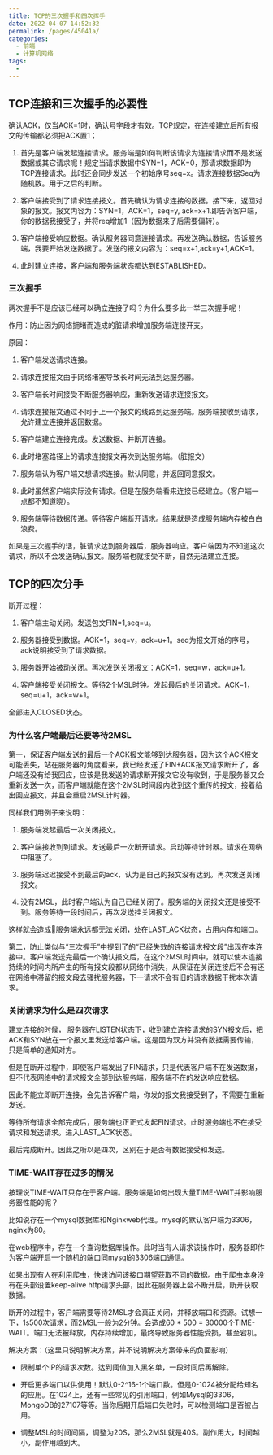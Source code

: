 ```yaml
---
title: TCP的三次握手和四次挥手
date: 2022-04-07 14:52:32
permalink: /pages/45041a/
categories:
  - 前端
  - 计算机网络
tags:
  - 
---
```


## TCP连接和三次握手的必要性

确认ACK，仅当ACK=1时，确认号字段才有效。TCP规定，在连接建立后所有报文的传输都必须把ACK置1；

1. 首先是客户端发起连接请求。服务端是如何判断该请求为连接请求而不是发送数据或其它请求呢！规定当请求数据中SYN=1，ACK=0，那请求数据即为TCP连接请求。此时还会同步发送一个初始序号seq=x。请求连接数据Seq为随机数。用于之后的判断。

2. 客户端接受到了请求连接报文。首先确认为请求连接的数据。接下来，返回对象的报文。报文内容为：SYN=1，ACK=1，seq=y, ack=x+1.即告诉客户端，你的数据我接受了，并将req增加1（因为数据来了后需要偏转）。

3. 客户端接受响应数据。确认服务器同意连接请求。再发送确认数据，告诉服务端，我要开始发送数据了。发送的报文内容为：seq=x+1,ack=y+1,ACK=1。

4. 此时建立连接，客户端和服务端状态都达到ESTABLISHED。

<!-- more -->

### 三次握手

两次握手不是应该已经可以确立连接了吗？为什么要多此一举三次握手呢！

作用：防止因为网络拥堵而造成的脏请求增加服务端连接开支。

原因：

1. 客户端发送请求连接。

2. 请求连接报文由于网络堵塞导致长时间无法到达服务器。

3. 客户端长时间接受不断服务器响应，重新发送请求连接报文。

4. 请求连接报文通过不同于上一个报文的线路到达服务端。服务端接收到请求，允许建立连接并返回数据。

5. 客户端建立连接完成。发送数据、并断开连接。

6. 此时堵塞路径上的请求连接报文再次到达服务端。（脏报文）

7. 服务端认为客户端又想请求连接。默认同意，并返回同意报文。

8. 此时虽然客户端实际没有请求。但是在服务端看来连接已经建立。（客户端一点都不知道晓）。

9. 服务端等待数据传递。等待客户端断开请求。结果就是造成服务端内存被白白浪费。

如果是三次握手的话，脏请求达到服务器后，服务器响应。客户端因为不知道这次请求，所以不会发送确认报文。服务端也就接受不断，自然无法建立连接。

## TCP的四次分手

断开过程：

1. 客户端主动关闭。发送包文FIN=1,seq=u。

2. 服务器接受到数据。ACK=1，seq=v，ack=u+1。seq为报文开始的序号，ack说明接受到了请求数据。

3. 服务器开始被动关闭。再次发送关闭报文：ACK=1，seq=w，ack=u+1。

4. 客户端接受关闭报文。等待2个MSL时钟。发起最后的关闭请求。ACK=1，seq=u+1，ack=w+1。

全部进入CLOSED状态。

### 为什么客户端最后还要等待2MSL

第一，保证客户端发送的最后一个ACK报文能够到达服务器，因为这个ACK报文可能丢失，站在服务器的角度看来，我已经发送了FIN+ACK报文请求断开了，客户端还没有给我回应，应该是我发送的请求断开报文它没有收到，于是服务器又会重新发送一次，而客户端就能在这个2MSL时间段内收到这个重传的报文，接着给出回应报文，并且会重启2MSL计时器。

同样我们用例子来说明：

1. 服务端发起最后一次关闭报文。

2. 客户端接收到到请求。发送最后一次断开请求。启动等待计时器。请求在网络中阻塞了。

3. 服务端迟迟接受不到最后的ack，认为是自己的报文没有达到。再次发送关闭报文。

4. 没有2MSL，此时客户端认为自己已经关闭了。服务端的关闭报文还是接受不到。服务等待一段时间后，再次发送挂关闭报文。

这样就会造成服务端永远都无法关闭，处在LAST_ACK状态，占用内存和端口。

第二，防止类似与“三次握手”中提到了的“已经失效的连接请求报文段”出现在本连接中。客户端发送完最后一个确认报文后，在这个2MSL时间中，就可以使本连接持续的时间内所产生的所有报文段都从网络中消失，从保证在关闭连接后不会有还在网络中滞留的报文段去骚扰服务器，下一请求不会有旧的请求数据干扰本次请求。

### 关闭请求为什么是四次请求

建立连接的时候， 服务器在LISTEN状态下，收到建立连接请求的SYN报文后，把ACK和SYN放在一个报文里发送给客户端。这是因为双方并没有数据需要传输，只是简单的通知对方。

但是在断开过程中，即使客户端发出了FIN请求，只是代表客户端不在发送数据，但不代表网络中的请求报文全部到达服务端，服务端不在的发送响应数据。

因此不能立即断开连接，会先告诉客户端，你发的报文我接受到了，不需要在重新发送。

等待所有请求全部完成后，服务端也正正式发起FIN请求。此时服务端也不在接受请求和发送请求。进入LAST_ACK状态。

最后完成断开。因此之所以是四次，区别在于是否有数据接受和发送。

### TIME-WAIT存在过多的情况

按理说TIME-WAIT只存在于客户端。服务端是如何出现大量TIME-WAIT并影响服务器性能的呢？

比如说存在一个mysql数据库和Nginxweb代理。mysql的默认客户端为3306，nginx为80。

在web程序中，存在一个查询数据库操作。此时当有人请求该操作时，服务器即作为客户端开启一个随机的端口同mysql的3306端口通信。

如果出现有人在利用爬虫，快速访问该接口期望获取不同的数据。由于爬虫本身没有在头部设置keep-alive http请求头部，因此在服务器上会不断开启，断开获取数据。

断开的过程中，客户端需要等待2MSL才会真正关闭，并释放端口和资源。试想一下，1s500次请求，而2MSL一般为2分钟。会造成60 * 500 = 30000个TIME-WAIT。端口无法被释放，内存持续增加，最终导致服务器性能受损，甚至宕机。

解决方案：（这里只说明解决方案，并不说明解决方案带来的负面影响）

* 限制单个IP的请求次数。达到阈值加入黑名单，一段时间后再解除。

* 开启更多端口以供使用！默认0-2^16-1个端口数。但是0-1024被分配给知名的应用。在1024上，还有一些常见的引用端口，例如Mysql的3306，MongoDB的27107等等。当你后期开启端口失败时，可以检测端口是否被占用。

* 调整MSL的时间间隔，调整为20S，那么2MSL就是40S。副作用大，时间越小，副作用越到大。

